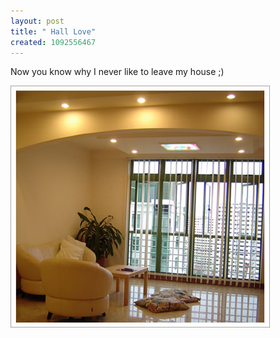 ```yaml
--- 
layout: post
title: " Hall Love"
created: 1092556467
---
```

Now you know why I never like to leave my house ;)

<img alt="the hall in my house with sparkling floor" src="/files/theHall_blog.jpg">
